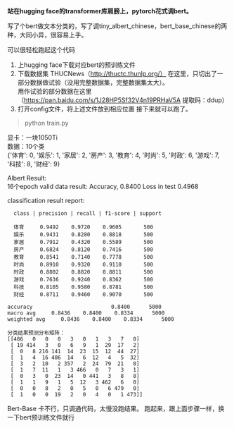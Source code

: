 **站在hugging face的transformer库肩膀上，pytorch花式调bert。**

写了个bert做文本分类的，写了调tiny_albert_chinese，bert_base_chinese的两种，大同小异，很容易上手。  


可以很轻松跑起这个代码
1. 上hugging face下载对应bert的预训练文件
2. 下载数据集 THUCNews（http://thuctc.thunlp.org/） 在这里，只切出了一部分数据做试验（没用完整数据集，完整数据集太大）。  
用作试验的部分数据在这里（https://pan.baidu.com/s/1J28HP5Sf32V4n19PRHaV5A  提取码：ddup）  
3. 打开config文件，将上述文件放到相应位置
接下来就可以跑了。
>python train.py  


显卡：一块1050Ti  
数据：10个类  
{'体育': 0, '娱乐': 1, '家居': 2, '房产': 3, '教育': 4, '时尚': 5, '时政': 6, '游戏': 7, '科技': 8, '财经': 9}  


Albert Result:  
16个epoch valid data result: Accuracy, 0.8400 Loss in test 0.4968  

classification result report: 

      class | precision | recall | f1-score | support  

      体育     0.9492    0.9720    0.9605       500
      娱乐     0.9431    0.8280    0.8818       500
      家居     0.7912    0.4320    0.5589       500
      房产     0.6824    0.8120    0.7416       500
      教育     0.8541    0.7140    0.7778       500
      时尚     0.8910    0.9320    0.9110       500
      时政     0.8802    0.8820    0.8811       500
      游戏     0.7636    0.9240    0.8362       500
      科技     0.8105    0.9580    0.8781       500
      财经     0.8711    0.9460    0.9070       500

    accuracy                         0.8400      5000
    macro avg     0.8436    0.8400    0.8334      5000
    weighted avg     0.8436    0.8400    0.8334      5000
    
    分类结果预测分布矩阵：
    [[486   0   0   0   3   0   1   3   7   0]
     [ 19 414   3   0   6   9   1  29  17   2]
     [  0   8 216 141  14  23  15  12  44  27]
     [  1   4  16 406  14   6  12   4   5  32]
     [  3   2  10   2 357   2  24  79  21   0]
     [  1   7  11   1   3 466   0   7   3   1]
     [  0   3   0  23  14   0 441   3   8   8]
     [  1   1   9   1   5  12   3 462   6   0]
     [  0   0   8   2   0   5   0   6 479   0]
     [  1   0   0  19   2   0   4   0   1 473]]
     

Bert-Base 卡不行，只调通代码，太慢没跑结果。 跑起来，跟上面步骤一样，换一下bert预训练文件就行

